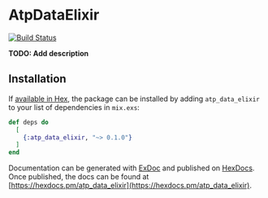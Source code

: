 # AtpDataElixir

[![Build Status](https://travis-ci.org/pdgonzalez872/atp_data_elixir.svg?branch=master)](https://travis-ci.org/pdgonzalez872/atp_data_elixir)

**TODO: Add description**

## Installation

If [available in Hex](https://hex.pm/docs/publish), the package can be installed
by adding `atp_data_elixir` to your list of dependencies in `mix.exs`:

```elixir
def deps do
  [
    {:atp_data_elixir, "~> 0.1.0"}
  ]
end
```

Documentation can be generated with [ExDoc](https://github.com/elixir-lang/ex_doc)
and published on [HexDocs](https://hexdocs.pm). Once published, the docs can
be found at [https://hexdocs.pm/atp_data_elixir](https://hexdocs.pm/atp_data_elixir).

